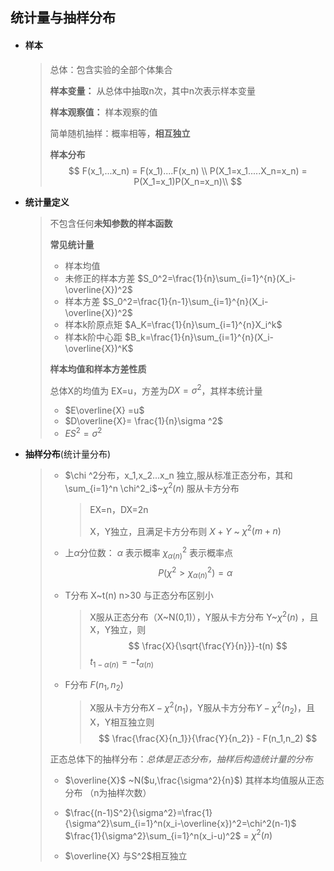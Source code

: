 ## 统计量与抽样分布

- #### **样本**

  > 总体：包含实验的全部个体集合
  >
  > **样本变量：** 从总体中抽取n次，其中n次表示样本变量
  >
  > **样本观察值：** 样本观察的值
  >
  > 简单随机抽样：概率相等，**相互独立**
  >
  > **样本分布**
  > $$
  > F(x_1,...x_n) = F(x_1)....F(x_n) \\
  >  P(X_1=x_1.....X_n=x_n) = P(X_1=x_1)P(X_n=x_n)\\
  > $$

- **统计量定义**

  > 不包含任何**未知参数的样本函数**
  >
  > 
  >
  > **常见统计量**
  >
  > - 样本均值
  > - 未修正的样本方差        $S_0^2=\frac{1}{n}\sum_{i=1}^{n}(X_i-\overline{X})^2$
  > - 样本方差    $S_0^2=\frac{1}{n-1}\sum_{i=1}^{n}(X_i-\overline{X})^2$
  > - 样本k阶原点矩    $A_K=\frac{1}{n}\sum_{i=1}^{n}X_i^k$
  > - 样本k阶中心距     $B_k=\frac{1}{n}\sum_{i=1}^{n}(X_i-\overline{X})^K$
  >
  >  
  >
  > **样本均值和样本方差性质**
  >
  > 总体X的均值为 EX=u，方差为$DX=\sigma ^2$，其样本统计量
  >
  > - $E\overline{X} =u$
  > - $D\overline{X}= \frac{1}{n}\sigma ^2$
  > - $ES^2=\sigma^2$

- **抽样分布**(统计量分布)

  > - $\chi ^2分布，x_1,x_2...x_n 独立,服从标准正态分布，其和 \sum_{i=1}^n \chi^2_i$~$\chi^2(n)$   服从卡方分布
  >
  >   > EX=n，DX=2n
  >   >
  >   > X，Y独立，且满足卡方分布则 $X+Y$ ~ $\chi^2(m+n)$
  >
  > - 上$\alpha$分位数：  $\alpha$ 表示概率   $\chi^2_{\alpha (n)}$ 表示概率点
  >   $$
  >   P(\chi^2 > \chi^2_{\alpha (n)}) = \alpha
  >   $$
  >
  > - T分布 X~t(n)   n>30 与正态分布区别小
  >
  >   > X服从正态分布（X~N(0,1)），Y服从卡方分布 Y~$\chi ^2(n)$ ，且X，Y独立，则
  >   > $$
  >   > \frac{X}{\sqrt{\frac{Y}{n}}}-t(n)
  >   > $$
  >   > $t_{1-\alpha(n)} = - t_{\alpha(n)}$
  >
  > - F分布    $F(n_1,n_2)$
  >
  >   > X服从卡方分布$X -\chi^2(n_1)$，Y服从卡方分布$Y-\chi^2(n_2)$，且X，Y相互独立则
  >   > $$
  >   > \frac{\frac{X}{n_1}}{\frac{Y}{n_2}} - F(n_1,n_2)
  >   > $$
  >   > 
  >
  > 正态总体下的抽样分布：*总体是正态分布，抽样后构造统计量的分布*
  >
  > - $\overline{X}$ ~N($u,\frac{\sigma^2}{n}$)  其样本均值服从正态分布 （n为抽样次数）
  >
  > - $\frac{(n-1)S^2}{\sigma^2}=\frac{1}{\sigma^2}\sum_{i=1}^n(x_i-\overline{x})^2=\chi^2(n-1)$      $\frac{1}{\sigma^2}\sum_{i=1}^n(x_i-u)^2$ = $\chi^2(n)$ 
  >
  > - $\overline{X} 与S^2$相互独立
  >
  >   